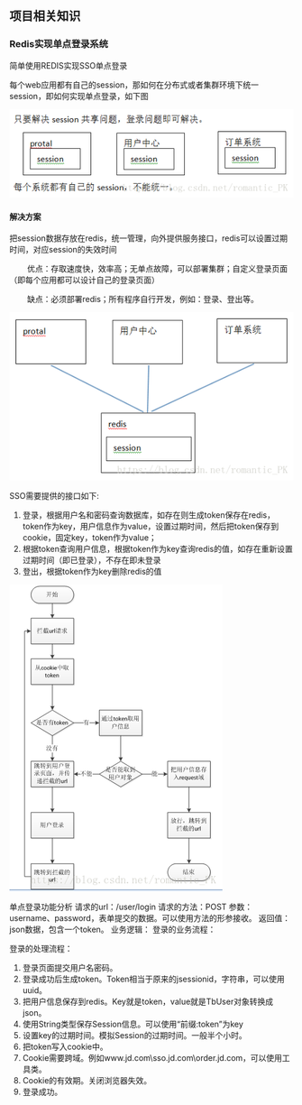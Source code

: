 ## 项目相关知识

### Redis实现单点登录系统
简单使用REDIS实现SSO单点登录


每个web应用都有自己的session，那如何在分布式或者集群环境下统一session，即如何实现单点登录，如下图


![](assets/markdown-img-paste-2019090520430853.png)

#### 解决方案
把session数据存放在redis，统一管理，向外提供服务接口，redis可以设置过期时间，对应session的失效时间

        优点：存取速度快，效率高；无单点故障，可以部署集群；自定义登录页面（即每个应用都可以设计自己的登录页面）

        缺点：必须部署redis；所有程序自行开发，例如：登录、登出等。

![](assets/markdown-img-paste-20190905204608638.png)

 SSO需要提供的接口如下:
 1. 登录，根据用户名和密码查询数据库，如存在则生成token保存在redis，token作为key，用户信息作为value，设置过期时间，然后把token保存到cookie，固定key，token作为value；
 2. 根据token查询用户信息，根据token作为key查询redis的值，如存在重新设置过期时间（即已登录），不存在即未登录
 3. 登出，根据token作为key删除redis的值

 ![](assets/markdown-img-paste-20190905204701774.png)


 单点登录功能分析
请求的url：/user/login
请求的方法：POST
参数：username、password，表单提交的数据。可以使用方法的形参接收。
返回值：json数据，包含一个token。
业务逻辑：
登录的业务流程：



登录的处理流程：
1. 登录页面提交用户名密码。
2. 登录成功后生成token。Token相当于原来的jsessionid，字符串，可以使用uuid。
3. 把用户信息保存到redis。Key就是token，value就是TbUser对象转换成json。
4. 使用String类型保存Session信息。可以使用“前缀:token”为key
5. 设置key的过期时间。模拟Session的过期时间。一般半个小时。
6. 把token写入cookie中。
7. Cookie需要跨域。例如www.jd.com\sso.jd.com\order.jd.com，可以使用工具类。
8. Cookie的有效期。关闭浏览器失效。
9. 登录成功。
